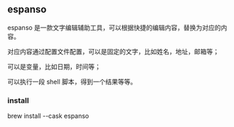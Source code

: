 ## espanso

espanso 是一款文字编辑辅助工具，可以根据快捷的编辑内容，替换为对应的内容。

对应内容通过配置文件配置，可以是固定的文字，比如姓名，地址，邮箱等；

可以是变量，比如日期，时间等；

可以执行一段 shell 脚本，得到一个结果等等。


### install
brew install --cask espanso


